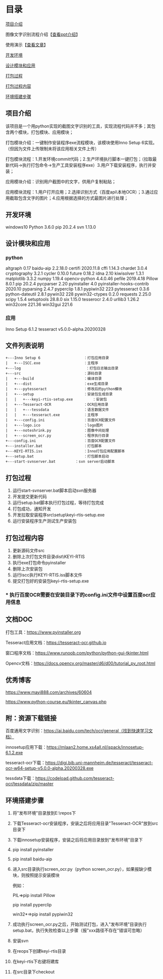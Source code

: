 # 目录
[项目介绍](#项目介绍)

图像文字识别流程介绍【[查看ppt介绍](readmedir/文字识别学习分享.md)】

使用演示【[查看文章](readmedir/使用演示.md)】

[开发环境](#开发环境)

[设计模块和应用](#设计模块和应用)

[打包过程](#打包过程)

[打包过程内容](#打包过程内容)

[环境搭建步骤](#环境搭建步骤)

## 项目介绍
该项目是一个用python实现的截图文字识别的工具，实现流程代码并不多；其包含两个模块，打包模块、应用模块；

打包模块介绍：一键制作安装程序exe流程模块，该模块使用Inno Setup 6实现。（但因为文件上传限制未将该应用相关文件上传）

打包模块流程：1.开发环境commit代码；2.生产环境执行脚本一键打包；（拉取最新代码->执行打包命令->生产工具安装程序exe）3.用户下载安装程序，执行并安装；

应用模块介绍：识别用户截图中的文字，供用户复制粘贴；

应用模块流程：1.用户打开应用；2.选择识别方式（百度api\本地OCR）；3.通过应用截取包含文字的图片；4.应用根据选择的方式最图片进行处理；



## 开发环境

windows10
Python 3.6.0
pip 20.2.4
svn 1.13.0

## 设计模块和应用

### python

altgraph                  0.17
baidu-aip                 2.2.18.0
certifi                   2020.11.8
cffi                      1.14.3
chardet                   3.0.4
cryptography              3.2.1
cycler                    0.10.0
future                    0.18.2
idna                      2.10
kiwisolver                1.3.1
matplotlib                3.3.2
numpy                     1.19.4
opencv-python             4.4.0.46
pefile                    2019.4.18
Pillow                    8.0.1
pip                       20.2.4
pycparser                 2.20
pyinstaller               4.0
pyinstaller-hooks-contrib 2020.10
pyparsing                 2.4.7
pyperclip                 1.8.1
pypiwin32                 223
pytesseract               0.3.6
python-dateutil           2.8.1
pywin32                   228
pywin32-ctypes            0.2.0
requests                  2.25.0
scipy                     1.5.4
setuptools                28.8.0
six                       1.15.0
tesserocr                 2.4.0
urllib3                   1.26.2
win32core                 221.36
win32gui                  221.6

### 应用

Inno Setup 6.1.2
tesseract v5.0.0-alpha.20200328

## 文件列表说明

```
+---Inno Setup 6					：打包应用目录
|	+---ISCC.exe					：主程序
+---log					  			 ：打包日志输出目录
+---src								：源码目录
|	+---build						：编译目录
|	+---dist 						：exe生成目录
|	+---pytesseract					：修改后的python模块
|	+---setup						：安装包生成目录
|	|	+---keyi-rtis-setup.exe			：安装包
|	+---Tesseract-OCR				：OCR应用目录
|	|	+---tessdata				：语言数据文件
|	|	+---tesseract.exe			：主程序
|	+---config.ini					：百度OCR配置文件
|	+---logo.ico					：logo图片
|	+---noteshrink.py				：图像中间处理
|	+---screen_ocr.py				：程序执行目录
+---config.ini						：百度OCR配置文件
+---installer.bat					：打包脚本
+---KEYI-RTIS.iss					：Inno打包应用配置脚本
+---setup.bat						：打包脚本启动
+---start-svnserver.bat			：svn server启动脚本
```

## 打包过程

1. 运行start-svnserver.bat脚本启动svn服务器
2. 开发提交更新代码
3. 运行setup.bat脚本执行打包过程，等待打包完成
4. 打包成功，通知开发
5. 开发拉取安装程序src\setup\keyi-rtis-setup.exe
6. 运行安装程序生产测试生产安装包

## 打包过程内容

1. 更新源码文件src
2. 删除上次打包文件目录dist\KEYI-RTIS
3. 执行exe打包命令pyinstaller
4. 删除上次安装包
5. 运行iscc执行KEYI-RTIS.iss脚本文件
6. 提交打包好的安装包keyi-rtis-setup.exe

### * 执行百度OCR需要在安装目录下的config.ini文件中设置百度ocr应用信息

## 文档DOC

打包工具：https://www.pyinstaller.org

Tesseract应用文档：https://tesseract-ocr.github.io

窗口程序文档：https://www.runoob.com/python/python-gui-tkinter.html

Opencv文档：https://docs.opencv.org/master/d6/d00/tutorial_py_root.html

## 优秀博客

https://www.mayi888.com/archives/60604

https://www.python-course.eu/tkinter_canvas.php

## 附：资源下载链接

百度通用文字识别：https://ai.baidu.com/tech/ocr/general（找到快速学习文档）

innosetup应用下载：https://mlaan2.home.xs4all.nl/ispack/innosetup-6.1.2.exe

tesseract-ocr下载：https://digi.bib.uni-mannheim.de/tesseract/tesseract-ocr-w64-setup-v5.0.0-alpha.20200328.exe

tessdata下载：https://codeload.github.com/tesseract-ocr/tessdata/zip/master

## 环境搭建步骤

1. 将"发布环境"目录放到E:\repos下

2. 下载Tesseract-ocr安装程序，安装之后将应用目录"Tesseract-OCR"放到src目录下

3. 下载innosetup安装程序，安装之后将应用目录放到"发布环境"目录下

4. pip install pyinstaller

5. pip install baidu-aip

6. 进入src目录执行screen_ocr.py（python screen_ocr.py），如果报缺少模块，则按照提示安装模块

   例如：

   PIL=>pip install Pillow

   pip install pyperclip

   win32*=>pip install pypiwin32

7. 成功执行screen_ocr.py之后，开始测试打包，进入"发布环境"目录执行setup.bat，执行失败检查以上步骤（报"xxx路径不存在"错误可忽略）

8. 安装svn

9. 在reops下创建keyi-rtis目录

10. 在keyi-rtis下右键将建库

11. 在src目录下checkout

